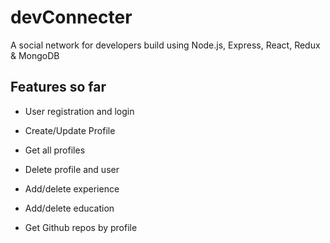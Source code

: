 # devConnecter

A social network for developers build using Node.js, Express, React, Redux & MongoDB

## Features so far

* User registration and login

* Create/Update Profile

* Get all profiles

* Delete profile and user

* Add/delete experience

* Add/delete education

* Get Github repos by profile

